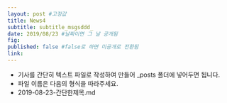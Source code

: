 ```yaml
---
layout: post #고정값
title: News4
subtitle: subtitle_msgsddd_
date: 2019/08/23 #날짜이면 그 날 공개됨
fig:
published: false #false로 하면 미공개로 전환됨
link:
---
```


- 기사를 간단히 텍스트 파일로 작성하여 만들어 \_posts 폴더에 넣어두면 됩니다.
- 파일 이름은 다음의 형식을 따라주세요.
- 2019-08-23-간단한제목.md
